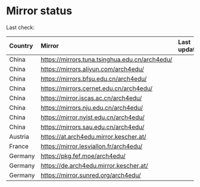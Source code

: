 <script src="./time.js"></script>
# Mirror status
Last check: <script type="text/javascript">localize(1704493056.1764095);</script>

|Country|Mirror|Last update|
|:------|:-----|:----------|
|China|https://mirrors.tuna.tsinghua.edu.cn/arch4edu/|<script type="text/javascript">localize(1704479762);</script>|
|China|https://mirrors.aliyun.com/arch4edu/|<script type="text/javascript">localize(1704479762);</script>|
|China|https://mirrors.bfsu.edu.cn/arch4edu/|<script type="text/javascript">localize(1704479762);</script>|
|China|https://mirrors.cernet.edu.cn/arch4edu/|<script type="text/javascript">localize(1704436307);</script>|
|China|https://mirror.iscas.ac.cn/arch4edu/|<script type="text/javascript">localize(1704436307);</script>|
|China|https://mirrors.nju.edu.cn/arch4edu/|<script type="text/javascript">localize(1704350062);</script>|
|China|https://mirror.nyist.edu.cn/arch4edu/|<script type="text/javascript">localize(1704479762);</script>|
|China|https://mirrors.sau.edu.cn/arch4edu/|<script type="text/javascript">localize(1704436307);</script>|
|Austria|https://at.arch4edu.mirror.kescher.at/|<script type="text/javascript">localize(1704479762);</script>|
|France|https://mirror.lesviallon.fr/arch4edu/|<script type="text/javascript">localize(1704436307);</script>|
|Germany|https://pkg.fef.moe/arch4edu/|<script type="text/javascript">localize(1704479762);</script>|
|Germany|https://de.arch4edu.mirror.kescher.at/|<script type="text/javascript">localize(1704479762);</script>|
|Germany|https://mirror.sunred.org/arch4edu/|<script type="text/javascript">localize(1704479762);</script>|

<script src="./tablefilter/tablefilter.js"></script>
<script src="./table.js"></script>